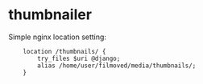 # thumbnailer

Simple nginx location setting:
```
    location /thumbnails/ {
        try_files $uri @django;
        alias /home/user/filmoved/media/thumbnails/;
    }

```
